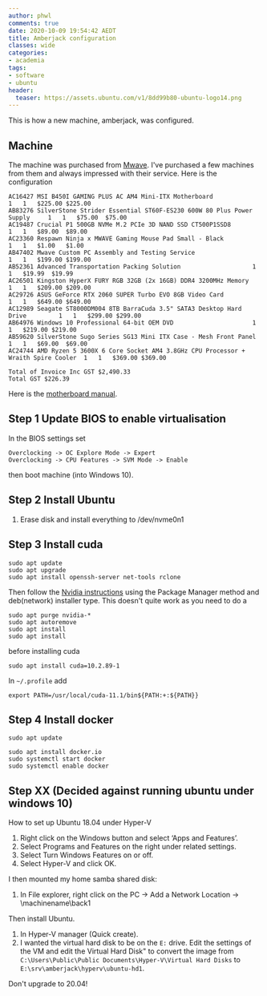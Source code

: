 ```yaml
---
author: phwl
comments: true
date: 2020-10-09 19:54:42 AEDT
title: Amberjack configuration
classes: wide
categories:
- academia
tags:
- software
- ubuntu
header:
  teaser: https://assets.ubuntu.com/v1/8dd99b80-ubuntu-logo14.png
---
```


This is how a new machine, amberjack, was configured.

## Machine
The machine was purchased from [Mwave](http://mwave.com.au). I've purchased a few machines from them and always impressed with their service. Here is the configuration
```
AC16427	MSI B450I GAMING PLUS AC AM4 Mini-ITX Motherboard				1	1	$225.00	$225.00
AB83276	SilverStone Strider Essential ST60F-ES230 600W 80 Plus Power Supply		1	1	$75.00	$75.00
AC19487	Crucial P1 500GB NVMe M.2 PCIe 3D NAND SSD CT500P1SSD8				1	1	$89.00	$89.00
AC23360	Respawn Ninja x MWAVE Gaming Mouse Pad Small - Black				1	1	$1.00	$1.00
AB47402	Mwave Custom PC Assembly and Testing Service					1	1	$199.00	$199.00
AB52361	Advanced Transportation Packing Solution					1	1	$19.99	$19.99
AC26501	Kingston HyperX FURY RGB 32GB (2x 16GB) DDR4 3200MHz Memory			1	1	$209.00	$209.00
AC29726	ASUS GeForce RTX 2060 SUPER Turbo EVO 8GB Video Card				1	1	$649.00	$649.00
AC12989	Seagate ST8000DM004 8TB BarraCuda 3.5" SATA3 Desktop Hard Drive			1	1	$299.00	$299.00
AB64976	Windows 10 Professional 64-bit OEM DVD						1	1	$219.00	$219.00
AB59620	SilverStone Sugo Series SG13 Mini ITX Case - Mesh Front Panel			1	1	$69.00	$69.00
AC24744	AMD Ryzen 5 3600X 6 Core Socket AM4 3.8GHz CPU Processor + Wraith Spire Cooler	1	1	$369.00	$369.00

Total of Invoice Inc GST $2,490.33
Total GST $226.39
```
Here is the [motherboard manual](https://download.msi.com/archive/mnu_exe/mb/E7A40v2.2.pdf).

## Step 1 Update BIOS to enable virtualisation
In the BIOS settings set
```
Overclocking -> OC Explore Mode -> Expert
Overclocking -> CPU Features -> SVM Mode -> Enable
```
then boot machine (into Windows 10).

## Step 2 Install Ubuntu
1. Erase disk and install everything to /dev/nvme0n1

## Step 3 Install cuda
```
sudo apt update
sudo apt upgrade
sudo apt install openssh-server net-tools rclone
```
Then follow the [Nvidia instructions](https://docs.nvidia.com/cuda/cuda-installation-guide-linux/index.html)
using the Package Manager method and deb(network) installer type. This doesn't quite work as you need to do a
```
sudo apt purge nvidia-*
sudo apt autoremove
sudo apt install 
sudo apt install 
```
before installing cuda
```
sudo apt install cuda=10.2.89-1
```
In ```~/.profile``` add
```
export PATH=/usr/local/cuda-11.1/bin${PATH:+:${PATH}}
```

## Step 4 Install docker
```
sudo apt update

sudo apt install docker.io
sudo systemctl start docker
sudo systemctl enable docker
```

## Step XX (Decided against running ubuntu under windows 10) 

How to set up Ubuntu 18.04 under Hyper-V
1. Right click on the Windows button and select ‘Apps and Features’.
1. Select Programs and Features on the right under related settings.
1. Select Turn Windows Features on or off.
1. Select Hyper-V and click OK.

I then mounted my home samba shared disk:
1. In File explorer, right click on the PC -> Add a Network Location -> \\machinename\back1

Then install Ubuntu.
1. In Hyper-V manager (Quick create). 
1. I wanted the virtual hard disk to be on the ```E:``` drive. Edit the settings of the VM and edit the
Virtual Hard Disk" to convert the image from 
```C:\Users\Public\Public Documents\Hyper-V\Virtual Hard Disks``` to
```E:\srv\amberjack\hyperv\ubuntu-hd1```.

Don't upgrade to 20.04!

